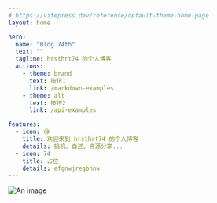 ```yaml
---
# https://vitepress.dev/reference/default-theme-home-page
layout: home

hero:
  name: "Blog 74th"
  text: ""
  tagline: hrsthrt74 的个人博客
  actions:
    - theme: brand
      text: 按钮1
      link: /markdown-examples
    - theme: alt
      text: 按钮2
      link: /api-examples

features:
  - icon: 😘
    title: 欢迎来到 hrsthrt74 的个人博客
    details: 搞机、自述、资源分享...
  - icon: 74
    title: 占位
    details: efgnwjregbhnw
---
```


![An image](./coolapk.svg)
